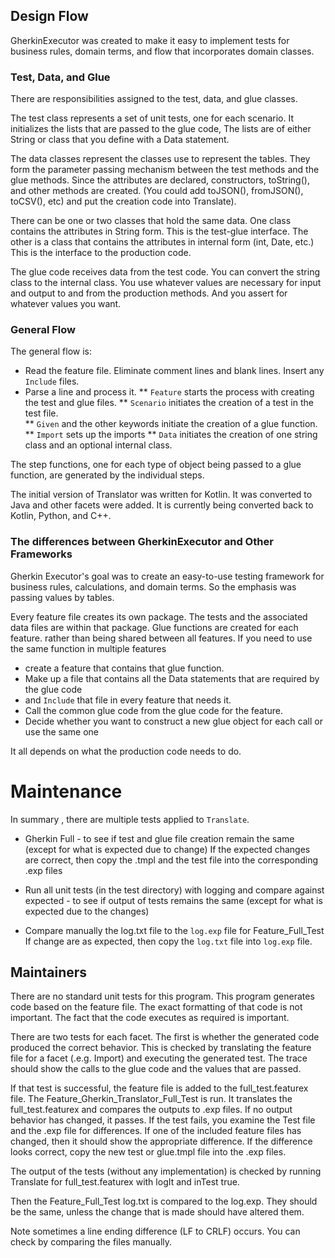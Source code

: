 ## Design Flow

GherkinExecutor was created to make it easy to implement tests for
business rules, domain terms, and flow that incorporates domain classes.

### Test, Data, and Glue

There are responsibilities assigned to the test, data, and glue classes.

The test class represents a set of unit tests, one for each scenario.  It initializes
the lists that are passed to the glue code,  The lists are of either String
or class that you define with a Data statement.

The data classes represent the classes use to represent the tables.  They form
the parameter passing mechanism between the test methods and the glue methods.
Since the attributes are declared, constructors, toString(), and other methods
are created. (You could add toJSON(), fromJSON(), toCSV(), etc)
and put the creation code into Translate).

There can be one or two classes that hold the same data.  One class contains the
attributes in String form. This is the test-glue interface.  The other is
a class that contains the attributes in internal form (int, Date, etc.)  This is the
interface to the production code.

The glue code receives data from the test code.  You can convert the string class
to the internal class.  You use whatever values are necessary for input and output
to and from the production methods.   And you assert for whatever values you want.

### General Flow

The general flow is:

* Read the feature file. Eliminate comment lines and blank lines.  Insert
  any `Include` files.
* Parse a line and process it.
  ** `Feature` starts the process with creating the test and glue files.
  ** `Scenario` initiates the creation of a test in the test file.  
  ** `Given` and the other keywords initiate the creation of a glue function.
  ** `Import` sets up the imports
  ** `Data` initiates the creation of one string class and an optional internal class.

The step functions, one for each type of object being passed to a glue function,
are generated by the individual steps.

The initial version of Translator was written for Kotlin.  It was converted to Java and
other facets were added. It is currently being converted back
to Kotlin, Python, and C++.

### The differences between GherkinExecutor and Other Frameworks

Gherkin Executor's goal was to create an easy-to-use testing framework for
business rules, calculations, and domain terms.  So the emphasis was passing
values by tables.

Every feature file creates its own package.  The tests and the associated data
files are within that package.  Glue functions are created for each feature.
rather than being shared between all features.  If you need to use the same
function in multiple features

* create a feature that contains that glue function.
* Make up a file that contains all the Data statements that are required by the glue code
* and `Include` that file in every feature that needs it.
* Call the common glue code from the glue code for the feature.
* Decide whether you want to construct a new glue object for each call or use the same one

It all depends on what the production code needs to do.

# Maintenance

In summary , there are multiple tests applied to `Translate`. 

- Gherkin Full - to see if test and glue file creation remain the same (except for what is expected due  to change)
  If the expected changes are correct, then copy the .tmpl and the test file into the corresponding .exp files

- Run all unit tests (in the test directory) with logging and compare against expected - to see if output of tests remains the same (except for what is expected due to the changes)   

- Compare manually the log.txt file to the `log.exp` file for Feature_Full_Test 
  If change are as expected, then copy the `log.txt` file into `log.exp` file.

## Maintainers

There are no standard unit tests for this program. This program generates
code based on the feature file.  The exact formatting of that code is
not important.   The fact that the code executes as required is important.

There are two tests
for each facet.  The first is whether the generated code produced the
correct behavior.   This is checked by translating the feature file for
a facet (.e.g. Import) and executing the generated test.   The trace should
show the calls to the glue code and the values that are passed.

If that test is successful, the feature file is added to the full_test.featurex
file.  The Feature_Gherkin_Translator_Full_Test is run.  It translates
the full_test.featurex and compares the outputs to .exp files.  If no output
behavior has changed, it passes.  If the test fails, you examine the
Test file and the .exp file for differences.  If one of the included feature files
has changed, then it should show the appropriate difference.   If the
difference looks correct, copy the new test or glue.tmpl file into the .exp files.

The output of the tests (without any implementation) is checked by running Translate for full_test.featurex with logIt and inTest true.

Then the Feature_Full_Test log.txt is compared to the log.exp.   They should be the same, unless the change that is made should have altered them.   

Note sometimes a line ending difference (LF to CRLF) occurs.  You can check by
comparing the files manually.








